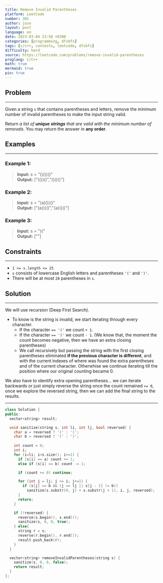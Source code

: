 ```yaml
---
title: Remove Invalid Parentheses
platform: LeetCode
number: 301
author: jose
layout: post
language: en
date: 2023-03-04 23:58 +0300
categories: [programming, dfsbfs]
tags: [c/c++, contests, leetcode, dfsbfs]
difficulty: hard
source: https://leetcode.com/problems/remove-invalid-parentheses
proglang: C/C++
math: true
mermaid: true
pin: true
---
```

## Problem
---
Given a string `s` that contains parentheses and letters, remove the minimum number of invalid parentheses to make the input string valid.  

Return *a list of **unique strings** that are valid with the minimum number of removals*. You may return the answer in **any order**.  

## Examples
---
### **Example 1:**  
>**Input:** s = "()())()"  
>**Output:** ["(())()","()()()"]  

### **Example 2:**  
>**Input:** s = "(a)())()"  
>**Output:** ["(a())()","(a)()()"]  

### **Example 3:**  
>**Input:** s = ")("  
>**Output:** [""]  

## Constraints
---
- `1 <= s.length <= 25`
- `s` consists of lowercase English letters and parentheses `'('` and `')'`.
- There will be at most `20` parentheses in `s`.

## Solution
---
We will use recursion (Deep First Search).
  - To know is the string is invalid, we start iterating through every character.
    - If the character `== '('` we count `+ 1`.
    - If the character `== ')'` we count `- 1`.
    (We know that, the moment the count becomes negative, then we have an extra closing parentheses)
    - We call recursively but passing the string with the first closing parentheses eliminated **if the previous character is different**, and with the current indexes of where was found the extra parentheses and of the current character. Otherwhise we continue iterating till the position where our original counting became 0.

  We also have to identify extra opening parentheses... we can iterate backwards or just simply reverse the string once the count remained `>= 0`, once we explore the reversed string, then we can add the final string to the results.

---
```c++
class Solution {
public:
  vector<string> result;

  void sanitize(string s, int li, int lj, bool reversed) {
    char a = reversed ? ')' : '(';
    char b = reversed ? '(' : ')';
    
    int count = 0;
    int i;
    for (i=li; i<s.size(); i+=1) {
      if (s[i] == a) count += 1;
      else if (s[i] == b) count -= 1;

      if (count >= 0) continue;

      for (int j = lj; j <= i; j+=1) {
        if (s[j] == b && (j == lj || s[j - 1] != b))
          sanitize(s.substr(0, j) + s.substr(j + 1), i, j, reversed);
      }
      return;
    }

    if (!reversed) {
      reverse(s.begin(), s.end());
      sanitize(s, 0, 0, true);
    } else{
      string r = s;
      reverse(r.begin(), r.end());
      result.push_back(r);
    }
  }

  vector<string> removeInvalidParentheses(string s) {
    sanitize(s, 0, 0, false);
    return result;
  }
};
```
